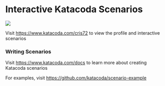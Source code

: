 # Interactive Katacoda Scenarios

[![](http://shields.katacoda.com/katacoda/cris72/count.svg)](https://www.katacoda.com/cris72 "Get your profile on Katacoda.com")

Visit https://www.katacoda.com/cris72 to view the profile and interactive scenarios

### Writing Scenarios
Visit https://www.katacoda.com/docs to learn more about creating Katacoda scenarios

For examples, visit https://github.com/katacoda/scenario-example
